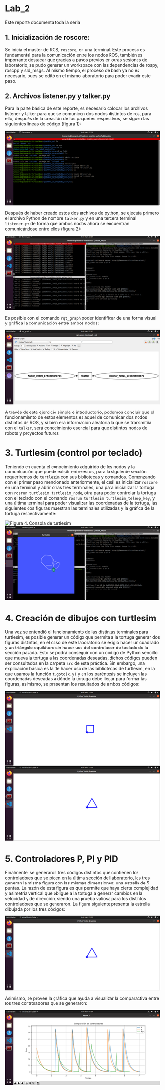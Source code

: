 # Lab_2

Este reporte documenta toda la seria

## 1. Inicialización de roscore:

Se inicia el master de ROS, `roscore`, en una terminal.  Este proceso es fundamental para la comunicación entre los nodos ROS, también es importante destacar que gracias a pasos previos en otras sesiones de laboratorio, se pudo generar un workspace con las dependencias de rospy, roscpp y srd_msgs. Al mismo tiempo, el proceso de bash ya no es necesario, pues se editó en el mismo laboratorio para poder evadir este paso.

## 2.  Archivos listener.py y talker.py

Para la parte básica de este reporte, es necesario colocar los archivos listener y talker para que se comunicen dos nodos distintos de ros, para ello, después de la creación de los paquetes respectivos, se siguen las siguientes líneas de código (figura 1):

![Figura 1. Listener_talker_code](https://github.com/LeonardoCarreraAngeles/Lab_LRT4102/blob/main/Lab2/Images/creating_listener_and_talker.png)

Después de haber creado estos dos archivos de python, se ejecuta primero el archivo Python de nombre `talker.py` y en una tercera terminal `listener.py` de forma que ambos nodos ahora se encuentran comunicándose entre ellos (figura 2):

![Figura 2. Listener and talker communicating](https://github.com/LeonardoCarreraAngeles/Lab_LRT4102/blob/main/Lab2/Images/listener_chatter_functioning.png)

Es posible con el comando `rqt_graph` poder identificar de una forma visual y gráfica la comunicación entre ambos nodos:

![Figura 3. rqt graph](https://github.com/LeonardoCarreraAngeles/Lab_LRT4102/blob/main/Lab2/Images/rqtgraph.png)

A través de este ejercicio simple e introductorio, podemos concluir que el funcionamiento de estos elementos es aquel de comunicar dos nodos distintos de ROS, y si bien era información aleatoria la que se transmitiía con el `talker`, será conocimiento esencial para que distintos nodos de robots y proyectos futuros

# 3. Turtlesim (control por teclado)

Teniendo en cuenta el conocimiento adquirido de los nodos y la comunicación que puede existir entre estos, para la siguiente sección requeriremos de `turtlesim` con sus bibliotecas y comandos. Comenzando con el primer paso mencionado anteriormente, el cuál es inicializar `roscore` en una terminal y abrir otras tres terminales, una para inicializar la tortuga con `rosrun turtlesim turtlesim_node`, otra para poder controlar la tortuga con el teclado con el comando `rosrun turtlesim turtlesim_teleop_key`, y una última terminal para poder visualizar las coordenadas de la tortuga, las siguientes dos figuras muestran las terminales utilizadas y la gráfica de la tortuga respectivamente:

![Figura 4. Consola de turtlesim](https://github.com/LeonardoCarreraAngeles/Lab_LRT4102/blob/main/Lab2/Images/turtlesimkey.png)
![Figura 5. Tortuga](https://github.com/LeonardoCarreraAngeles/Lab_LRT4102/blob/main/Lab2/Images/turtleshowing.png)

# 4. Creación de dibujos con turtlesim

Una vez se entendió el funcionamiento de las distintas terminales para turtlesim, es posible generar un código que permita a la tortuga generar dos figuras distintas, en el caso de este laboratorio se exigió hacer un cuadrado y un triángulo equilátero sin hacer uso del controlador de teclado de la sección pasada. Esto se podrá conseguir con un código de Python sencillo que mueva la tortuga a las coordenadas deseadas, dichos códigos pueden ser consultados en la carpeta `src` de esta práctica. Sin embargo, una explicación básica es la de hacer uso de las bibliotecas de turtlesim, en la que usamos la función `t.goto(x,y)` y en los paréntesis se incluyen las coordenadas deseadas a dónde la tortuga debe llegar para formar las figuras, asimismo, se presentan los resultados de ambos códigos:

![Figura 6. Cuadrado](https://github.com/LeonardoCarreraAngeles/Lab_LRT4102/blob/main/Lab2/Images/SquareTurtle.png)
![Figura 7. Triangulo](https://github.com/LeonardoCarreraAngeles/Lab_LRT4102/blob/main/Lab2/Images/TriangleTurtle.png)

# 5. Controladores P, PI y PID

Finalmente, se generaron tres códigos distintos que contienen los controladores que se piden en la última sección del laboratorio, los tres generan la misma figura con las mismas dimensiones: una estrella de 5 puntas. La razón de esta figura es que permite que haya cierta complejidad y asimetría vertical que obligue a la tortuga a generar cambios en la velocidad y de dirección, siendo una prueba valiosa para los distintos controladores que se generaron. La figura siguiente presenta la estrella dibujada por los tres códigos:

![Figura 7. Triangulo](https://github.com/LeonardoCarreraAngeles/Lab_LRT4102/blob/main/Lab2/Images/TriangleTurtle.png)

Asimismo, se provee la gráfica que ayuda a visualizar la comparactiva entre los tres controladores que se generaron:

![Figura 8. Graficas](https://github.com/LeonardoCarreraAngeles/Lab_LRT4102/blob/main/Lab2/Images/Graphs.png)









